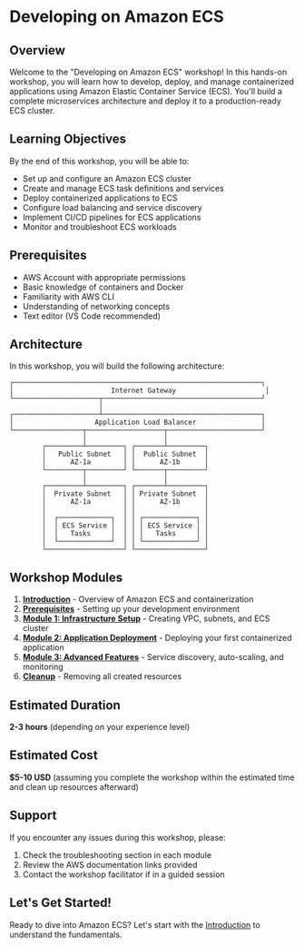 # Developing on Amazon ECS

## Overview
Welcome to the "Developing on Amazon ECS" workshop! In this hands-on workshop, you will learn how to develop, deploy, and manage containerized applications using Amazon Elastic Container Service (ECS). You'll build a complete microservices architecture and deploy it to a production-ready ECS cluster.

## Learning Objectives
By the end of this workshop, you will be able to:
- Set up and configure an Amazon ECS cluster
- Create and manage ECS task definitions and services
- Deploy containerized applications to ECS
- Configure load balancing and service discovery
- Implement CI/CD pipelines for ECS applications
- Monitor and troubleshoot ECS workloads

## Prerequisites
- AWS Account with appropriate permissions
- Basic knowledge of containers and Docker
- Familiarity with AWS CLI
- Understanding of networking concepts
- Text editor (VS Code recommended)

## Architecture
In this workshop, you will build the following architecture:

```
┌─────────────────────────────────────────────────────────────┐
│                        Internet Gateway                      │
└─────────────────────┬───────────────────────────────────────┘
                      │
┌─────────────────────┴───────────────────────────────────────┐
│                    Application Load Balancer                │
└─────────────────┬───────────────────┬───────────────────────┘
                  │                   │
        ┌─────────┴─────────┐ ┌───────┴─────────┐
        │   Public Subnet   │ │  Public Subnet  │
        │      AZ-1a        │ │      AZ-1b      │
        └─────────┬─────────┘ └───────┬─────────┘
                  │                   │
        ┌─────────┴─────────┐ ┌───────┴─────────┐
        │  Private Subnet   │ │ Private Subnet  │
        │      AZ-1a        │ │      AZ-1b      │
        │                   │ │                 │
        │  ┌─────────────┐  │ │ ┌─────────────┐ │
        │  │ ECS Service │  │ │ │ ECS Service │ │
        │  │   Tasks     │  │ │ │   Tasks     │ │
        │  └─────────────┘  │ │ └─────────────┘ │
        └───────────────────┘ └─────────────────┘
```

## Workshop Modules

1. **[Introduction](introduction/)** - Overview of Amazon ECS and containerization
2. **[Prerequisites](prerequisites/)** - Setting up your development environment
3. **[Module 1: Infrastructure Setup](modules/module-1/)** - Creating VPC, subnets, and ECS cluster
4. **[Module 2: Application Deployment](modules/module-2/)** - Deploying your first containerized application
5. **[Module 3: Advanced Features](modules/module-3/)** - Service discovery, auto-scaling, and monitoring
6. **[Cleanup](cleanup/)** - Removing all created resources

## Estimated Duration
**2-3 hours** (depending on your experience level)

## Estimated Cost
**$5-10 USD** (assuming you complete the workshop within the estimated time and clean up resources afterward)

## Support
If you encounter any issues during this workshop, please:
1. Check the troubleshooting section in each module
2. Review the AWS documentation links provided
3. Contact the workshop facilitator if in a guided session

## Let's Get Started!
Ready to dive into Amazon ECS? Let's start with the [Introduction](introduction/) to understand the fundamentals.
